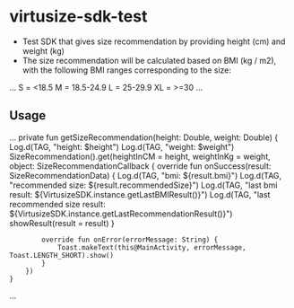 # virtusize-sdk-test

- Test SDK that gives size recommendation by providing height (cm) and weight (kg)
- The size recommendation will be calculated based on BMI (kg / m2), with the following BMI ranges corresponding to the size:

...
S = <18.5
M = 18.5-24.9
L = 25-29.9
XL = >=30
...

## Usage 

...
private fun getSizeRecommendation(height: Double, weight: Double) {
Log.d(TAG, "height: $height")
Log.d(TAG, "weight: $weight")
SizeRecommendation().get(heightInCM = height, weightInKg = weight, object:  SizeRecommendationCallback {
override fun onSuccess(result: SizeRecommendationData) {
Log.d(TAG, "bmi: ${result.bmi}")
Log.d(TAG, "recommended size: ${result.recommendedSize}")
Log.d(TAG, "last bmi result: ${VirtusizeSDK.instance.getLastBMIResult()}")
Log.d(TAG, "last recommended size result: ${VirtusizeSDK.instance.getLastRecommendationResult()}")
showResult(result = result)
}

            override fun onError(errorMessage: String) {
                Toast.makeText(this@MainActivity, errorMessage, Toast.LENGTH_SHORT).show()
            }
        })
    }
...